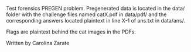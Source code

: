 Test forensics PREGEN problem. Pregenerated data is located in the data/ folder with the challenge files named catX.pdf in data/pdf/ and the corresponding answers located plaintext in line X-1 of ans.txt in data/ans/.

Flags are plaintext behind the cat images in the PDFs.

Written by Carolina Zarate